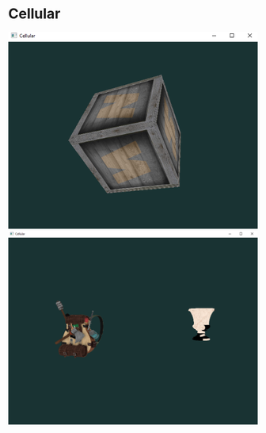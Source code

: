 # Cellular

![output1](https://github.com/akshayMore2018/Cellular/blob/master/Cellular/Content/Output/Output1.PNG)
![output2](https://github.com/akshayMore2018/Cellular/blob/master/Cellular/Content/Output/Output2.png)
